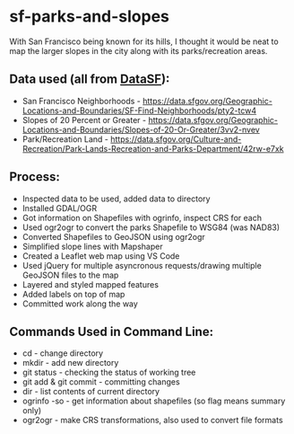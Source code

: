 sf-parks-and-slopes
======

With San Francisco being known for its hills, I thought it would be neat to map the larger slopes in the city along with its parks/recreation areas.

## Data used (all from [DataSF](https://datasf.org/opendata/)):
* San Francisco Neighborhoods - https://data.sfgov.org/Geographic-Locations-and-Boundaries/SF-Find-Neighborhoods/pty2-tcw4
* Slopes of 20 Percent or Greater - https://data.sfgov.org/Geographic-Locations-and-Boundaries/Slopes-of-20-Or-Greater/3vv2-nvev 
* Park/Recreation Land - https://data.sfgov.org/Culture-and-Recreation/Park-Lands-Recreation-and-Parks-Department/42rw-e7xk

## Process:
* Inspected data to be used, added data to directory
* Installed GDAL/OGR 
* Got information on Shapefiles with ogrinfo, inspect CRS for each
* Used ogr2ogr to convert the parks Shapefile to WSG84 (was NAD83)
* Converted Shapefiles to GeoJSON using ogr2ogr
* Simplified slope lines with Mapshaper
* Created a Leaflet web map using VS Code
* Used jQuery for multiple asyncronous requests/drawing multiple GeoJSON files to the map
* Layered and styled mapped features
* Added labels on top of map
* Committed work along the way

## Commands Used in Command Line:
* cd - change directory
* mkdir - add new directory
* git status - checking the status of working tree
* git add & git commit - committing changes
* dir - list contents of current directory
* ogrinfo -so - get information about shapefiles (so flag means summary only)
* ogr2ogr - make CRS transformations, also used to convert file formats
